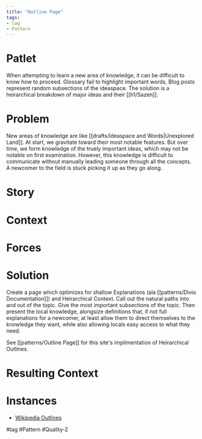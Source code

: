 ```yaml
---
title: "Outline Page"
tags:
- tag
- Pattern
---
```

# Patlet

When attempting to learn a new area of knowledge, it can be difficult to know how to proceed. Glossary fail to highlight important words, Blog posts represent random subsections of the ideaspace. The solution is a heirarchical breakdown of major ideas and their [[h1/Sazen]].

# Problem

New areas of knowledge are like [[drafts/Ideaspace and Words|Unexplored Land]]. At start, we gravitate toward their most notable features. But over time, we form knowledge of the truely important ideas, which may not be notable on first examination. However, this knowledge is difficult to communicate without manually leading someone through all the concepts. A newcomer to the field is stuck picking it up as they go along.

# Story

# Context

# Forces

# Solution

Create a page which optimizes for shallow Explanations (ala [[patterns/Divio Documentation]]) and Heirarchical Context. Call out the natural paths into and out of the topic. Give the most important subsections of the topic. Then present the local knowledge, alongsize definitions that, if not full explanations for a newcomer, at least allow them to direct themselves to the knowledge they want, while also allowing locals easy access to what they need.

See [[patterns/Outline Page]] for this site's implimentation of Heirarchical Outlines.

# Resulting Context

# Instances

- [Wikipedia Outlines](https://en.wikipedia.org/wiki/Wikipedia:Contents/Outlines)

#tag #Pattern #Quality-2
